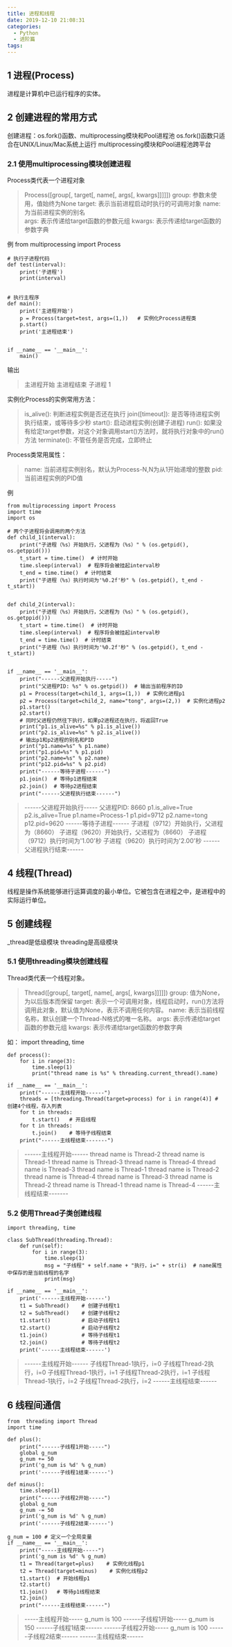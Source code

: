 ```yaml
---
title: 进程和线程
date: 2019-12-10 21:08:31
categories:
  - Python
  - 进阶篇
tags:
---
```


## 1 进程(Process)
进程是计算机中已运行程序的实体。

## 2 创建进程的常用方式
创建进程：os.fork()函数、multiprocessing模块和Pool进程池
os.fork()函数只适合在UNIX/Linux/Mac系统上运行
multiprocessing模块和Pool进程池跨平台

### 2.1 使用multiprocessing模块创建进程
Process类代表一个进程对象
> Process([group[, target[, name[, args[, kwargs]]]]])
group: 参数未使用，值始终为None
target: 表示当前进程启动时执行的可调用对象
name: 为当前进程实例的别名  
args: 表示传递给target函数的参数元组
kwargs: 表示传递给target函数的参数字典

例
	from multiprocessing import Process


	# 执行子进程代码
	def test(interval):
	    print('子进程')
	    print(interval)


	# 执行主程序
	def main():
	    print('主进程开始')
	    p = Process(target=test, args=(1,))   # 实例化Process进程类
	    p.start()
	    print('主进程结束')


	if __name__ == '__main__':
	    main()                                                    

输出
> 主进程开始
主进程结束
子进程
1

实例化Process的实例常用方法：
> is_alive(): 判断进程实例是否还在执行
join([timeout]): 是否等待进程实例执行结束，或等待多少秒
start(): 启动进程实例(创建子进程)
run(): 如果没有给定target参数，对这个对象调用start()方法时，就将执行对象中的run()方法
terminate(): 不管任务是否完成，立即终止

Process类常用属性：
> name: 当前进程实例别名，默认为Process-N,N为从1开始递增的整数
pid: 当前进程实例的PID值

例
	
	from multiprocessing import Process
	import time
	import os

	# 两个子进程将会调用的两个方法
	def child_1(interval):
	    print("子进程（%s）开始执行，父进程为（%s）" % (os.getpid(), os.getppid()))
	    t_start = time.time()  # 计时开始
	    time.sleep(interval)  # 程序将会被挂起interval秒
	    t_end = time.time()  # 计时结束
	    print("子进程（%s）执行时间为'%0.2f'秒" % (os.getpid(), t_end - t_start))


	def child_2(interval):
	    print("子进程（%s）开始执行，父进程为（%s）" % (os.getpid(), os.getppid()))
	    t_start = time.time()  # 计时开始
	    time.sleep(interval)  # 程序将会被挂起interval秒
	    t_end = time.time()  # 计时结束
	    print("子进程（%s）执行时间为'%0.2f'秒" % (os.getpid(), t_end - t_start))


	if __name__ == '__main__':
	    print("------父进程开始执行-----")
	    print("父进程PID: %s" % os.getpid())  # 输出当前程序的ID
	    p1 = Process(target=child_1, args=(1,))  # 实例化进程p1
	    p2 = Process(target=child_2, name="tong", args=(2,))  # 实例化进程p2
	    p1.start()
	    p2.start()
	    # 同时父进程仍然往下执行，如果p2进程还在执行，将返回True
	    print("p1.is_alive=%s" % p1.is_alive())
	    print("p2.is_alive=%s" % p2.is_alive())
	    # 输出p1和p2进程的别名和PID
	    print("p1.name=%s" % p1.name)
	    print("p1.pid=%s" % p1.pid)
	    print("p2.name=%s" % p2.name)
	    print("p12.pid=%s" % p2.pid)
	    print("------等待子进程------")
	    p1.join()  # 等待p1进程结束
	    p2.join()  # 等待p2进程结束
	    print("------父进程执行结束------")

> ------父进程开始执行-----
父进程PID: 8660
p1.is_alive=True
p2.is_alive=True
p1.name=Process-1
p1.pid=9712
p2.name=tong
p12.pid=9620
------等待子进程------
子进程（9712）开始执行，父进程为（8660）
子进程（9620）开始执行，父进程为（8660）
子进程（9712）执行时间为'1.00'秒
子进程（9620）执行时间为'2.00'秒
------父进程执行结束------

## 4 线程(Thread)
线程是操作系统能够进行运算调度的最小单位。它被包含在进程之中，是进程中的实际运行单位。

## 5 创建线程
_thread是低级模块
threading是高级模块

### 5.1 使用threading模块创建线程
Thread类代表一个线程对象。
> Thread([group[, target[, name[, args[, kwargs]]]]])
group: 值为None，为以后版本而保留
target: 表示一个可调用对象，线程启动时，run()方法将调用此对象，默认值为None，表示不调用任何内容。
name: 表示当前线程名称，默认创建一个Thread-N格式的唯一名称。
args: 表示传递给target函数的参数元组
kwargs: 表示传递给target函数的参数字典

如：
	import threading, time

	def process():
	    for i in range(3):
	        time.sleep(1)
	        print("thread name is %s" % threading.current_thread().name)

	if __name__ == '__main__':
	    print("------主线程开始------")
	    threads = [threading.Thread(target=process) for i in range(4)] # 创建4个线程，存入列表
	    for t in threads:
	        t.start()   # 开启线程
	    for t in threads:
	        t.join()    # 等待子线程结束
	    print("------主线程结束-------")

> ------主线程开始------
thread name is Thread-2
thread name is Thread-1
thread name is Thread-3
thread name is Thread-4
thread name is Thread-3
thread name is Thread-1
thread name is Thread-2
thread name is Thread-4
thread name is Thread-3
thread name is Thread-2
thread name is Thread-1
thread name is Thread-4
------主线程结束-------

### 5.2 使用Thread子类创建线程
	import threading, time

	class SubThread(threading.Thread):
	    def run(self):
	        for i in range(3):
	            time.sleep(1)
	            msg = "子线程" + self.name + "执行，i=" + str(i)  # name属性中保存的是当前线程的名字
	            print(msg)

	if __name__ == '__main__':
	    print('------主线程开始------')
	    t1 = SubThread()    # 创建子线程t1
	    t2 = SubThread()    # 创建子线程t2
	    t1.start()          # 启动子线程t1
	    t2.start()          # 启动子线程t2
	    t1.join()           # 等待子线程t1
	    t2.join()           # 等待子线程t2
	    print('------主线程结束------')

> ------主线程开始------
子线程Thread-1执行，i=0
子线程Thread-2执行，i=0
子线程Thread-1执行，i=1
子线程Thread-2执行，i=1
子线程Thread-1执行，i=2
子线程Thread-2执行，i=2
------主线程结束------

## 6 线程间通信
	from  threading import Thread
	import time

	def plus():
	    print("------子线程1开始-----")
	    global g_num
	    g_num += 50
	    print('g_num is %d' % g_num)
	    print('------子线程1结束------')

	def minus():
	    time.sleep(1)
	    print("------子线程2开始-----")
	    global g_num
	    g_num -= 50
	    print('g_num is %d' % g_num)
	    print('------子线程2结束------')

	g_num = 100 # 定义一个全局变量
	if __name__ == '__main__':
	    print("-----主线程开始-----")
	    print('g_num is %d' % g_num)
	    t1 = Thread(target=plus)    # 实例化线程p1
	    t2 = Thread(target=minus)    # 实例化线程p2
	    t1.start()  # 开始线程p1
	    t2.start()
	    t1.join()   # 等待p1线程结束
	    t2.join()
	    print("------主线程结束------")

> -----主线程开始-----
g_num is 100
------子线程1开始-----
g_num is 150
------子线程1结束------
------子线程2开始-----
g_num is 100
------子线程2结束------
------主线程结束------



